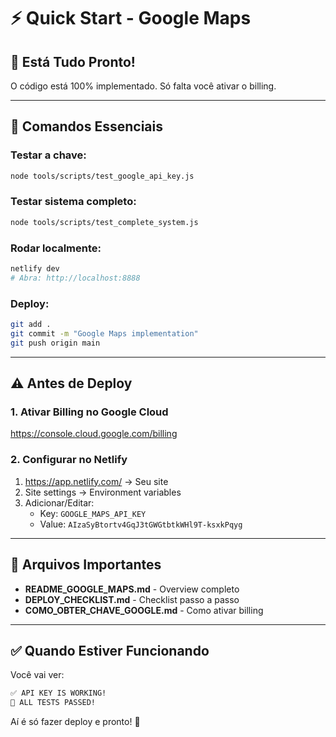 # ⚡ Quick Start - Google Maps

## 🎯 Está Tudo Pronto!

O código está 100% implementado. Só falta você ativar o billing.

---

## 📝 Comandos Essenciais

### Testar a chave:
```bash
node tools/scripts/test_google_api_key.js
```

### Testar sistema completo:
```bash
node tools/scripts/test_complete_system.js
```

### Rodar localmente:
```bash
netlify dev
# Abra: http://localhost:8888
```

### Deploy:
```bash
git add .
git commit -m "Google Maps implementation"
git push origin main
```

---

## ⚠️ Antes de Deploy

### 1. Ativar Billing no Google Cloud
https://console.cloud.google.com/billing

### 2. Configurar no Netlify
1. https://app.netlify.com/ → Seu site
2. Site settings → Environment variables
3. Adicionar/Editar:
   - Key: `GOOGLE_MAPS_API_KEY`
   - Value: `AIzaSyBtortv4GqJ3tGWGtbtkWHl9T-ksxkPqyg`

---

## 📂 Arquivos Importantes

- **README_GOOGLE_MAPS.md** - Overview completo
- **DEPLOY_CHECKLIST.md** - Checklist passo a passo
- **COMO_OBTER_CHAVE_GOOGLE.md** - Como ativar billing

---

## ✅ Quando Estiver Funcionando

Você vai ver:
```bash
✅ API KEY IS WORKING!
🎉 ALL TESTS PASSED!
```

Aí é só fazer deploy e pronto! 🚀
